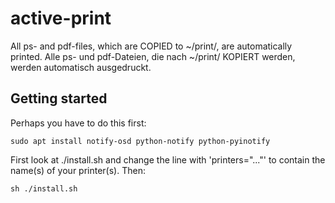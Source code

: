 # active-print

All ps- and pdf-files, which are COPIED to ~/print/<printername>, are
automatically printed.
Alle ps- und pdf-Dateien, die nach ~/print/<druckername> KOPIERT werden,
werden automatisch ausgedruckt.

## Getting started

Perhaps you have to do this first:

```
sudo apt install notify-osd python-notify python-pyinotify
```

First look at ./install.sh and change the line with 'printers="..."' to
contain the name(s) of your printer(s).
Then:

```
sh ./install.sh
```
